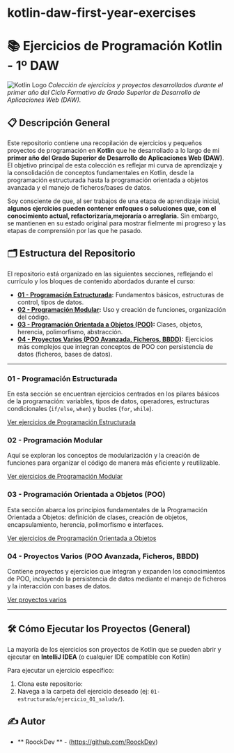 # kotlin-daw-first-year-exercises
# 📚 Ejercicios de Programación Kotlin - 1º DAW

![Kotlin Logo](https://upload.wikimedia.org/wikipedia/commons/7/74/Kotlin_Icon.svg)
_Colección de ejercicios y proyectos desarrollados durante el primer año del Ciclo Formativo de Grado Superior  de Desarrollo de Aplicaciones Web (DAW)._

## 📋 Descripción General

Este repositorio contiene una recopilación de ejercicios y pequeños proyectos de programación en **Kotlin** que he desarrollado a lo largo de mi **primer año del Grado Superior de Desarrollo de Aplicaciones Web (DAW)**. El objetivo principal de esta colección es reflejar mi curva de aprendizaje y la consolidación de conceptos fundamentales en Kotlin, desde la programación estructurada hasta la programación orientada a objetos avanzada y el manejo de ficheros/bases de datos.

Soy consciente de que, al ser trabajos de una etapa de aprendizaje inicial, **algunos ejercicios pueden contener enfoques o soluciones que, con el conocimiento actual, refactorizaría,mejoraría o arreglaria.** Sin embargo, se mantienen en su estado original para mostrar fielmente mi progreso y las etapas de comprensión por las que he pasado.

## 🗂️ Estructura del Repositorio

El repositorio está organizado en las siguientes secciones, reflejando el currículo y los bloques de contenido abordados durante el curso:

* **[01 - Programación Estructurada](#01---programación-estructurada):** Fundamentos básicos, estructuras de control, tipos de datos.
* **[02 - Programación Modular](#02---programación-modular):** Uso y creación de funciones, organización del código.
* **[03 - Programación Orientada a Objetos (POO)](#03---programación-orientada-a-objetos-poo):** Clases, objetos, herencia, polimorfismo, abstracción.
* **[04 - Proyectos Varios (POO Avanzada, Ficheros, BBDD)](#04---proyectos-varios-poo-avanzada-ficheros-bbdd):** Ejercicios más complejos que integran conceptos de POO con persistencia de datos (ficheros, bases de datos).

---

### **01 - Programación Estructurada**

En esta sección se encuentran ejercicios centrados en los pilares básicos de la programación: variables, tipos de datos, operadores, estructuras condicionales (`if/else`, `when`) y bucles (`for`, `while`).

[Ver ejercicios de Programación Estructurada](01-estructurada/README.md)

### **02 - Programación Modular**

Aquí se exploran los conceptos de modularización y la creación de funciones para organizar el código de manera más eficiente y reutilizable.

[Ver ejercicios de Programación Modular](02-modular/README.md)

### **03 - Programación Orientada a Objetos (POO)**

Esta sección abarca los principios fundamentales de la Programación Orientada a Objetos: definición de clases, creación de objetos, encapsulamiento, herencia, polimorfismo e interfaces.

[Ver ejercicios de Programación Orientada a Objetos](03-orientada-objetos/README.md)

### **04 - Proyectos Varios (POO Avanzada, Ficheros, BBDD)**

Contiene proyectos y ejercicios que integran y expanden los conocimientos de POO, incluyendo la persistencia de datos mediante el manejo de ficheros y la interacción con bases de datos.

[Ver proyectos varios](04-advanced-exercises/README.md)

---

## 🛠️ Cómo Ejecutar los Proyectos (General)

La mayoría de los ejercicios son proyectos de Kotlin que se pueden abrir y ejecutar en **IntelliJ IDEA** (o cualquier IDE compatible con Kotlin)

Para ejecutar un ejercicio específico:

1.  Clona este repositorio:
2.  Navega a la carpeta del ejercicio deseado (ej: `01-estructurada/ejercicio_01_saludo/`).


## ✍️ Autor

* ** RoockDev ** - (https://github.com/RoockDev)

